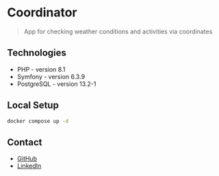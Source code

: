 # Coordinator
> App for checking weather conditions and activities via coordinates

## Technologies
* PHP - version 8.1
* Symfony - version 6.3.9
* PostgreSQL - version 13.2-1

## Local Setup
```bash
docker compose up -d
```

## Contact
* [GitHub](https://github.com/JakubSzczerba)
* [LinkedIn](https://www.linkedin.com/in/jakub-szczerba-3492751b4/)